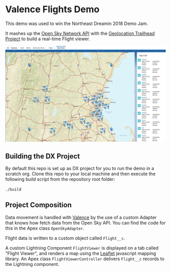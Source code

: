# Valence Flights Demo #

This demo was used to win the Northeast Dreamin 2018 Demo Jam.

It mashes up the [Open Sky Network API](https://opensky-network.org/) with the [Geolocation Trailhead Project](https://trailhead.salesforce.com/en/content/learn/projects/account-geolocation-app) to build a real-time Flight viewer.

![Live flights in the air above the conference location](/images/demo.jpg)

## Building the DX Project ##

By default this repo is set up as DX project for you to run the demo in a scratch org. Clone this repo to your local machine and then execute the following build script from the repository root folder:

`./build`

## Project Composition ##

Data movement is handled with [Valence](http://valencedata.com) by the use of a custom Adapter that knows how fetch data from the Open Sky API. You can find the code for this in the Apex class `OpenSkyAdapter`.

Flight data is written to a custom object called `Flight__c`.

A custom Lightning Component `FlightViewer` is displayed on a tab called "Flight Viewer", and renders a map using the [Leaflet](https://leafletjs.com) javascript mapping library. An Apex class `FlightViewerController` delivers `Flight__c` records to the Lightning component. 